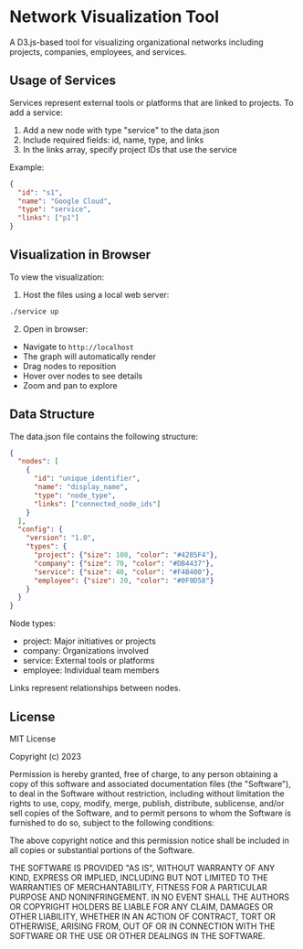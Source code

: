 # Network Visualization Tool

A D3.js-based tool for visualizing organizational networks including projects, companies, employees, and services.

## Usage of Services

Services represent external tools or platforms that are linked to projects. To add a service:

1. Add a new node with type "service" to the data.json
2. Include required fields: id, name, type, and links
3. In the links array, specify project IDs that use the service

Example:
```json
{
  "id": "s1",
  "name": "Google Cloud",
  "type": "service",
  "links": ["p1"]
}
```

## Visualization in Browser

To view the visualization:

1. Host the files using a local web server:
```bash
./service up
```

2. Open in browser:
- Navigate to `http://localhost`
- The graph will automatically render
- Drag nodes to reposition
- Hover over nodes to see details
- Zoom and pan to explore

## Data Structure

The data.json file contains the following structure:

```json
{
  "nodes": [
    {
      "id": "unique_identifier",
      "name": "display_name",
      "type": "node_type",
      "links": ["connected_node_ids"]
    }
  ],
  "config": {
    "version": "1.0",
    "types": {
      "project": {"size": 100, "color": "#4285F4"},
      "company": {"size": 70, "color": "#DB4437"},
      "service": {"size": 40, "color": "#F4B400"},
      "employee": {"size": 20, "color": "#0F9D58"}
    }
  }
}
```

Node types:
- project: Major initiatives or projects
- company: Organizations involved
- service: External tools or platforms
- employee: Individual team members

Links represent relationships between nodes.

## License

MIT License

Copyright (c) 2023

Permission is hereby granted, free of charge, to any person obtaining a copy
of this software and associated documentation files (the "Software"), to deal
in the Software without restriction, including without limitation the rights
to use, copy, modify, merge, publish, distribute, sublicense, and/or sell
copies of the Software, and to permit persons to whom the Software is
furnished to do so, subject to the following conditions:

The above copyright notice and this permission notice shall be included in all
copies or substantial portions of the Software.

THE SOFTWARE IS PROVIDED "AS IS", WITHOUT WARRANTY OF ANY KIND, EXPRESS OR
IMPLIED, INCLUDING BUT NOT LIMITED TO THE WARRANTIES OF MERCHANTABILITY,
FITNESS FOR A PARTICULAR PURPOSE AND NONINFRINGEMENT. IN NO EVENT SHALL THE
AUTHORS OR COPYRIGHT HOLDERS BE LIABLE FOR ANY CLAIM, DAMAGES OR OTHER
LIABILITY, WHETHER IN AN ACTION OF CONTRACT, TORT OR OTHERWISE, ARISING FROM,
OUT OF OR IN CONNECTION WITH THE SOFTWARE OR THE USE OR OTHER DEALINGS IN THE
SOFTWARE.